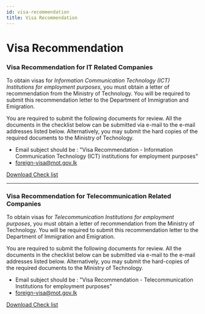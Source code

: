```yaml
---
id: visa-recommendation
title: Visa Recommendation
---
```


# Visa Recommendation

### Visa Recommendation for IT Related Companies

To obtain visas for _Information Communication Technology (ICT) Institutions for employment purposes_, you must obtain a letter of recommendation from the Ministry of Technology. You will be required to submit this recommendation letter to the Department of Immigration and Emigration.

You are required to submit the following documents for review. All the documents in the checklist below can be submitted via e-mail to the e-mail addresses listed below. Alternatively, you may submit the hard copies of the required documents to the Ministry of Technology.

- Email subject should be : "Visa Recommendation - Information Communication Technology (ICT) institutions for employment purposes"
- [foreign-visa@mot.gov.lk](mailto:foreign-visa@mot.gov.lk)

[Download Check list](Visa-check-list.pdf)

---

### Visa Recommendation for Telecommunication Related Companies

To obtain visas for _Telecommunication Institutions for employment purposes_, you must obtain a letter of recommendation from the Ministry of Technology. You will be required to submit this recommendation letter to the Department of Immigration and Emigration.

You are required to submit the following documents for review. All the documents in the checklist below can be submitted via e-mail to the e-mail addresses listed below. Alternatively, you may submit the hard-copies of the required documents to the Ministry of Technology.

- Email subject should be : "Visa Recommendation - Telecommunication Institutions for employment purposes"
- [foreign-visa@mot.gov.lk](mailto:foreign-visa@mot.gov.lk)

[Download Check list](Visa-check-list.pdf)
